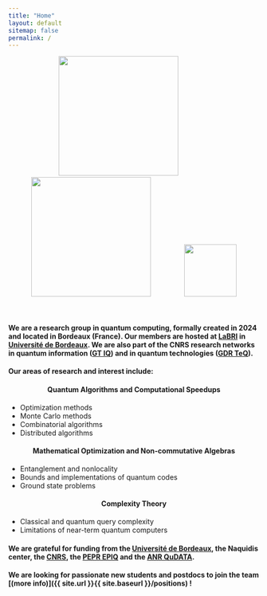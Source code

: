 ```yaml
---
title: "Home"
layout: default
sitemap: false
permalink: /
---
```


<figure class="three" align="center">
  <a href="https://www.u-bordeaux.fr/en"><img src="{{ site.url }}{{ site.baseurl }}/images/logo/bordeaux.jpeg" style="width: 240px" ></a>&nbsp;&nbsp;&nbsp;&nbsp;&nbsp;&nbsp;&nbsp;&nbsp;&nbsp;&nbsp;&nbsp;&nbsp;&nbsp;&nbsp;&nbsp;&nbsp;
  <a href="https://www.labri.fr/en/"><img src="{{ site.url }}{{ site.baseurl }}/images/logo/labri2.png" style="width: 240px"></a>&nbsp;&nbsp;&nbsp;&nbsp;&nbsp;&nbsp;&nbsp;&nbsp;&nbsp;&nbsp;&nbsp;&nbsp;&nbsp;&nbsp;&nbsp;&nbsp;
  <a href="https://www.cnrs.fr/en"><img src="{{ site.url }}{{ site.baseurl }}/images/logo/cnrs.png" style="width: 105px"></a>
</figure>
<br>

#### We are a research group in quantum computing, formally created in 2024 and located in Bordeaux (France). Our members are hosted at [LaBRI](https://www.labri.fr/en/) in [Université de Bordeaux](https://www.u-bordeaux.fr/en). We are also part of the CNRS research networks in quantum information ([GT IQ](https://members.loria.fr/SPerdrix/gt-iq/)) and in quantum technologies ([GDR TeQ](https://gdr-teq.cnrs.fr/)).

#### Our areas of research and interest include:

<div class="row">

<div class="col-sm-4 clearfix">
<div style="text-align:center"><h4>Quantum Algorithms and Computational Speedups</h4></div>
 <ul>
    <li>Optimization methods</li>
    <li>Monte Carlo methods</li>
    <li>Combinatorial algorithms</li>
    <li>Distributed algorithms</li>
 </ul>
</div>

<div class="col-sm-4 clearfix">
<div style="text-align:center"><h4>Mathematical Optimization and Non-commutative Algebras</h4></div>
 <ul>
    <li>Entanglement and nonlocality</li>
    <li>Bounds and implementations of quantum codes</li>
    <li>Ground state problems</li>
 </ul>
</div>

<div class="col-sm-4 clearfix">
<div style="text-align:center"><h4>Complexity Theory</h4></div>
 <ul>
    <li>Classical and quantum query complexity</li>
    <li>Limitations of near-term quantum computers</li>
 </ul>
</div>

</div>

#### We are grateful for funding from the [Université de Bordeaux](https://www.u-bordeaux.fr/en), the Naquidis center, the [CNRS](https://www.cnrs.fr/en), the [PEPR EPIQ](https://project.inria.fr/epiq/) and the [ANR QuDATA](https://anr.fr/Project-ANR-18-CE47-0010).

#### **We are  looking for passionate new students and postdocs to join the team** [(more info)]({{ site.url }}{{ site.baseurl }}/positions) **!**

<!-- <div style="text-align:center">
<iframe src="https://webmel.u-bordeaux.fr/home/bf-labri.ca@u-bordeaux.fr/gt.info-quantique.html" style="border: 0" width="90%" height="600" frameborder="0" scrolling="no"></iframe>
</div> -->

<br>
